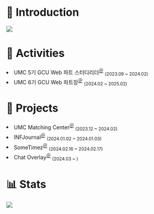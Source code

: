 <h1>📌 Introduction</h1>
<a href="https://xinguoh.notion.site/Junyoung-Oh-01f6a3e9c0c54a7382a7d2e325d884e4?pvs=4"><img src="https://img.shields.io/badge/Portfolio-000000?style=flat-square&logo=Notion&logoColor=white"/></a> 

<h1>🏫 Activities</h1>
<li>UMC 5기 GCU Web 파트 스터디리더<sup><a href="https://www.makeus.in/umc">＠</a></sup> <sub>(2023.09 ~ 2024.02)</sub></li>
<li>UMC 6기 GCU Web 파트장<sup><a href="https://www.makeus.in/umc">＠</a></sup> <sub>(2024.02 ~ 2025.02)</sub></li>

<h1>👊 Projects</h1>
<li>UMC Matching Center<sup><a href="https://github.com/UMC-Matching-Center/U.M.C_Web">＠</a></sup> <sub>(2023.12 ~ 2024.02)</sub></li>
<li>INFJournal<sup><a href="https://github.com/INFJournal/front-end">＠</a></sup> <sub>(2024.01.02 ~ 2024.01.03)</sub></li>
<li>SomeTimez<sup><a href="https://github.com/wagle-wagle-hackathon/front">＠</a></sup> <sub>(2024.02.16 ~ 2024.02.17)</sub></li>
<li>Chat Overlay<sup><a href="https://github.com/ChatOverlay">＠</a></sup> <sub>(2024.03 ~ )</sub></li>

<h1>📊 Stats</h1>
<img src="https://github-readme-stats.vercel.app/api?username=XinguOh&show_icons=true&theme=dark" />

